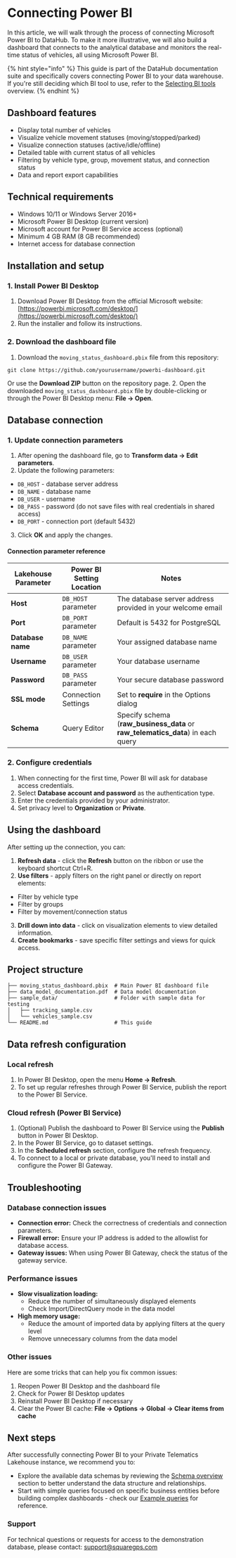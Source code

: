 # Connecting Power BI

In this article, we will walk through the process of connecting Microsoft Power BI to DataHub. To make it more illustrative, we will also build a dashboard that connects to the analytical database and monitors the real-time status of vehicles, all using Microsoft Power BI.

{% hint style="info" %}
This guide is part of the DataHub documentation suite and specifically covers connecting Power BI to your data warehouse. If you're still deciding which BI tool to use, refer to the [Selecting BI tools](./) overview.
{% endhint %}

## Dashboard features

* Display total number of vehicles
* Visualize vehicle movement statuses (moving/stopped/parked)
* Visualize connection statuses (active/idle/offline)
* Detailed table with current status of all vehicles
* Filtering by vehicle type, group, movement status, and connection status
* Data and report export capabilities

## Technical requirements

* Windows 10/11 or Windows Server 2016+
* Microsoft Power BI Desktop (current version)
* Microsoft account for Power BI Service access (optional)
* Minimum 4 GB RAM (8 GB recommended)
* Internet access for database connection

## Installation and setup

### 1. Install Power BI Desktop

1. Download Power BI Desktop from the official Microsoft website: [https://powerbi.microsoft.com/desktop/](https://powerbi.microsoft.com/desktop/)
2. Run the installer and follow its instructions.

### 2. Download the dashboard file

1. Download the `moving_status_dashboard.pbix` file from this repository:

```
git clone https://github.com/yourusername/powerbi-dashboard.git
```

Or use the **Download ZIP** button on the repository page. 2. Open the downloaded `moving_status_dashboard.pbix` file by double-clicking or through the Power BI Desktop menu: **File → Open**.

## Database connection

### 1. Update connection parameters

1. After opening the dashboard file, go to **Transform data → Edit parameters**.
2. Update the following parameters:

* `DB_HOST` - database server address
* `DB_NAME` - database name
* `DB_USER` - username
* `DB_PASS` - password (do not save files with real credentials in shared access)
* `DB_PORT` - connection port (default 5432)

3. Click **OK** and apply the changes.

#### Connection parameter reference

| **Lakehouse Parameter** | **Power BI Setting Location** | **Notes**                                                                           |
| ----------------------- | ----------------------------- | ----------------------------------------------------------------------------------- |
| **Host**                | `DB_HOST` parameter           | The database server address provided in your welcome email                          |
| **Port**                | `DB_PORT` parameter           | Default is 5432 for PostgreSQL                                                      |
| **Database name**       | `DB_NAME` parameter           | Your assigned database name                                                         |
| **Username**            | `DB_USER` parameter           | Your database username                                                              |
| **Password**            | `DB_PASS` parameter           | Your secure database password                                                       |
| **SSL mode**            | Connection Settings           | Set to **require** in the Options dialog                                            |
| **Schema**              | Query Editor                  | Specify schema (**raw\_business\_data** or **raw\_telematics\_data**) in each query |

### 2. Configure credentials

1. When connecting for the first time, Power BI will ask for database access credentials.
2. Select **Database account and password** as the authentication type.
3. Enter the credentials provided by your administrator.
4. Set privacy level to **Organization** or **Private**.

## Using the dashboard

After setting up the connection, you can:

1. **Refresh data** - click the **Refresh** button on the ribbon or use the keyboard shortcut Ctrl+R.
2. **Use filters** - apply filters on the right panel or directly on report elements:

* Filter by vehicle type
* Filter by groups
* Filter by movement/connection status

3. **Drill down into data** - click on visualization elements to view detailed information.
4. **Create bookmarks** - save specific filter settings and views for quick access.

## Project structure

```
├── moving_status_dashboard.pbix  # Main Power BI dashboard file
├── data_model_documentation.pdf  # Data model documentation
├── sample_data/                  # Folder with sample data for testing
│   ├── tracking_sample.csv
│   └── vehicles_sample.csv
└── README.md                     # This guide
```

## Data refresh configuration

### Local refresh

1. In Power BI Desktop, open the menu **Home → Refresh**.
2. To set up regular refreshes through Power BI Service, publish the report to the Power BI Service.

### Cloud refresh (Power BI Service)

1. (Optional) Publish the dashboard to Power BI Service using the **Publish** button in Power BI Desktop.
2. In the Power BI Service, go to dataset settings.
3. In the **Scheduled refresh** section, configure the refresh frequency.
4. To connect to a local or private database, you'll need to install and configure the Power BI Gateway.

## Troubleshooting

### Database connection issues

* **Connection error:** Check the correctness of credentials and connection parameters.
* **Firewall error:** Ensure your IP address is added to the allowlist for database access.
* **Gateway issues:** When using Power BI Gateway, check the status of the gateway service.

### Performance issues

* **Slow visualization loading:**
  * Reduce the number of simultaneously displayed elements
  * Check Import/DirectQuery mode in the data model
* **High memory usage:**
  * Reduce the amount of imported data by applying filters at the query level
  * Remove unnecessary columns from the data model

### Other issues

Here are some tricks that can help you fix common issues:

1. Reopen Power BI Desktop and the dashboard file
2. Check for Power BI Desktop updates
3. Reinstall Power BI Desktop if necessary
4. Clear the Power BI cache: **File → Options → Global → Clear items from cache**

## Next steps

After successfully connecting Power BI to your Private Telematics Lakehouse instance, we recommend you to:

* Explore the available data schemas by reviewing the [Schema overview](../../schema-overview/) section to better understand the data structure and relationships.
* Start with simple queries focused on specific business entities before building complex dashboards - check our [Example queries](../../../example-queries/) for reference.

### **Support**

For technical questions or requests for access to the demonstration database, please contact: [support@squaregps.com](mailto:support@squaregps.com)
